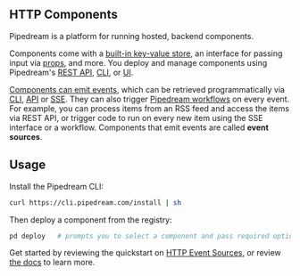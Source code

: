 ## HTTP Components

Pipedream is a platform for running hosted, backend components.

Components come with a [built-in key-value store](COMPONENT-API.md#servicedb), an interface for passing input via [props](COMPONENT-API.md#props), and more. You deploy and manage components using Pipedream's [REST API](https://docs.pipedream.com/api/rest/), [CLI](https://docs.pipedream.com/cli/reference/), or [UI](https://pipedream.com/sources).

[Components can emit events](/COMPONENT-API.md#thisemit), which can be retrieved programmatically via [CLI](https://docs.pipedream.com/cli/reference/), [API](https://docs.pipedream.com/api/rest/) or [SSE](https://docs.pipedream.com/api/sse/). They can also trigger [Pipedream workflows](https://docs.pipedream.com/workflows/) on every event. For example, you can process items from an RSS feed and access the items via REST API, or trigger code to run on every new item using the SSE interface or a workflow. Components that emit events are called **event sources**.

## Usage

Install the Pipedream CLI:

```bash
curl https://cli.pipedream.com/install | sh
```

Then deploy a component from the registry:

```bash
pd deploy   # prompts you to select a component and pass required options
```

Get started by reviewing the quickstart on [HTTP Event Sources](components/http#quickstart), or review [the docs](#docs) to learn more.

